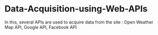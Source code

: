 # Data-Acquisition-using-Web-APIs
In this, several APIs are used to acquire data from the site : Open Weather Map API, Google API, Facebook API
